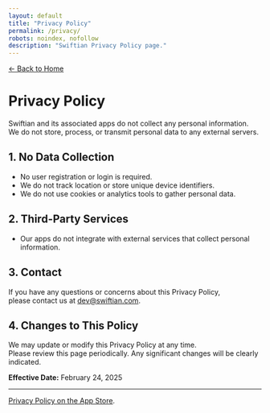 ```yaml
---
layout: default
title: "Privacy Policy"
permalink: /privacy/
robots: noindex, nofollow
description: "Swiftian Privacy Policy page."
---
```


[← Back to Home](/)

# Privacy Policy

Swiftian and its associated apps do not collect any personal information.  
We do not store, process, or transmit personal data to any external servers.

## 1. No Data Collection
- No user registration or login is required.
- We do not track location or store unique device identifiers.
- We do not use cookies or analytics tools to gather personal data.

## 2. Third-Party Services
- Our apps do not integrate with external services that collect personal information.

## 3. Contact
If you have any questions or concerns about this Privacy Policy,  
please contact us at [dev@swiftian.com](mailto:contact@swiftian.com).

## 4. Changes to This Policy
We may update or modify this Privacy Policy at any time.  
Please review this page periodically. Any significant changes will be clearly indicated.

**Effective Date:** February 24, 2025

---
[Privacy Policy on the App Store](https://link-to-your-appstore-page).

